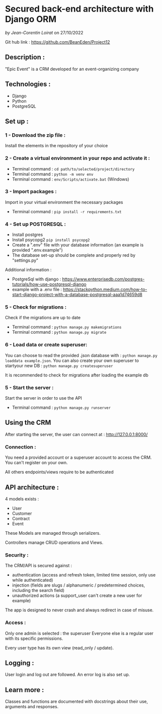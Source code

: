 # Secured back-end architecture with Django ORM
*by Jean-Corentin Loirat*
on 27/10/2022

Git hub link : https://github.com/BeanEden/Project12

## Description :
"Epic Event" is a CRM developed for an event-organizing company

## Technologies :
* Django
* Python
* PostgreSQL

## Set up :

### 1 - Download the zip file :
Install the elements in the repository of your choice

### 2 - Create a virtual environment in your repo and activate it :
* Terminal command : `cd path/to/selected/project/directory`
* Terminal command : `python -m venv env`
* Terminal command : `env/Scripts/activate.bat` (Windows)

### 3 - Import packages :
Import in your virtual environment the necessary packages
* Terminal command : `pip install -r requirements.txt`

### 4 - Set up POSTGRESQL :
* Install postgres
* Install psycopg2  `pip install psycopg2`
* Create a ".env" file with your database information (an example is provided ".env.example") 
* The database set-up should be complete and properly red by "settings.py"

Additional information :
- PostgreSql with django : https://www.enterprisedb.com/postgres-tutorials/how-use-postgresql-django
- example with a .env file : https://stackpython.medium.com/how-to-start-django-project-with-a-database-postgresql-aaa1d74659d8

### 5 - Check for migrations :
Check if the migrations are up to date
* Terminal command : `python manage.py makemigrations`
* Terminal command : `python manage.py migrate`

### 6 - Load data or create superuser:
You can choose to read the provided .json database with : `python manage.py loaddata example.json`.
You can also create your own superuser to startyour new DB : `python manage.py createsuperuser`

It is recommended to check for migrations after loading the example db


### 5 - Start the server :
Start the server in order to use the API
* Terminal command : `python manage.py runserver`


## Using the CRM
After starting the server, the user can connect at :
http://127.0.0.1:8000/


### Connection :
You need a provided account or a superuser account to access the CRM.
You can't register on your own.

All others endpoints/views require to be authenticated


## API architecture :
4 models exists : 
* User
* Customer
* Contract
* Event

These Models are managed through serializers.

Controllers manage CRUD operations and Views.


### Security :

The CRM/API is secured against :
- authentication (access and refresh token, limited time session, only use while authenticated)
- injection (fields are slugs / alphanumeric / predetermined choices, including the search field)
- unauthorized actions (a support_user can't create a new user for example)

The app is designed to never crash and always redirect in case of misuse. 

### Access : 

Only one admin is selected : the superuser
Everyone else is a regular user with its specific permissions.

Every user type has its own view (read_only / update).

## Logging :
User login and log out are followed.
An error log is also set up.

## Learn more :
Classes and functions are documented with docstrings about their use, arguments and responses.